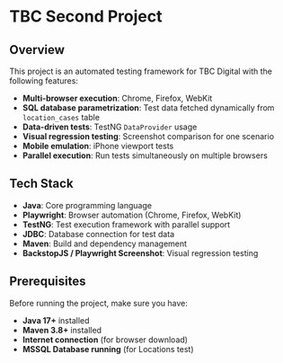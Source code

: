 # TBC Second Project

## Overview
This project is an automated testing framework for TBC Digital with the following features:

- **Multi-browser execution**: Chrome, Firefox, WebKit  
- **SQL database parametrization**: Test data fetched dynamically from `location_cases` table  
- **Data-driven tests**: TestNG `DataProvider` usage  
- **Visual regression testing**: Screenshot comparison for one scenario  
- **Mobile emulation**: iPhone viewport tests  
- **Parallel execution**: Run tests simultaneously on multiple browsers  

## Tech Stack
- **Java**: Core programming language  
- **Playwright**: Browser automation (Chrome, Firefox, WebKit)  
- **TestNG**: Test execution framework with parallel support  
- **JDBC**: Database connection for test data  
- **Maven**: Build and dependency management  
- **BackstopJS / Playwright Screenshot**: Visual regression testing  

## Prerequisites
Before running the project, make sure you have:

- **Java 17+** installed  
- **Maven 3.8+** installed  
- **Internet connection** (for browser download)  
- **MSSQL Database running** (for Locations test)  

